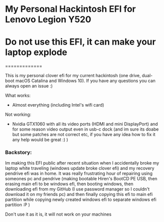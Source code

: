 My Personal Hackintosh EFI for Lenovo Legion Y520
=============
# Do not use this EFI, it can make your laptop explode
=============

This is my personal clover efi for my current hackintosh (one drive, dual-boot macOS Catalina and Windows 10). If you have any questions you can always open an issue :)

What works:
- Almost everything (including Intel's wifi card)

Not working:
- Nvidia GTX1060 with all its video ports (HDMI and mini DisplayPort) and for some reason video output even in usb-c dock (and im sure its doabe but some patches are not correct etc, if you have any idea how to fix it any help would be great :) )

### Backstory:
Im making this EFI public after recent situation when I accidentally broke my laptop white traveling (windows update broke clover efi) and my recovery pendrive efi was in home. It was really frustrating hour of repairing using someones pc and pendrive (making bootable Hiren's BootCD PE USB, then erasing main efi to be windows efi, then booting windows, then downloading efi from my GitHub (I use password manager so I couldn't download it on my friends pc) and then finally copying this efi to main efi partition while copying newly created windows efi to separate windows efi partition :P )

Don't use it as it is, it will not work on your machines

